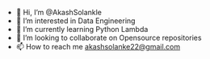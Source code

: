 - 👋 Hi, I’m @AkashSolankle
- 👀 I’m interested in Data Engineering
- 🌱 I’m currently learning Python Lambda
- 💞️ I’m looking to collaborate on Opensource repositories
- 📫 How to reach me akashsolanke22@gmail.com

<!---
AkashSolankle/AkashSolankle is a ✨ special ✨ repository because its `README.md` (this file) appears on your GitHub profile.
You can click the Preview link to take a look at your changes.
--->
